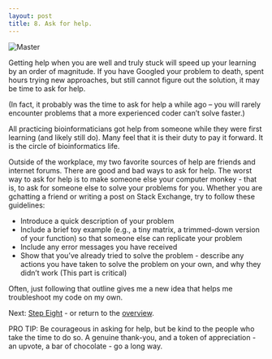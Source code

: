 ```yaml
---
layout: post
title: 8. Ask for help.
---
```


![Master](https://giphy.com/gifs/theofficenbc-nbc-the-office-tv-ThA85vgEYh4bi7D34i?fbclid=IwAR3nI7rJP1pxK2I_X9NYD7aFzo04T-oVgL9M4K8BNnCOcRMcFNL6SgMu6L0)

Getting help when you are well and truly stuck will speed up your learning by an order of magnitude. If you have Googled your problem to death, spent hours trying new approaches, but still cannot figure out the solution, it may be time to ask for help.

(In fact, it probably was the time to ask for help a while ago – you will rarely encounter problems that a more experienced coder can’t solve faster.)

All practicing bioinformaticians got help from someone while they were first learning (and likely still do). Many feel that it is their duty to pay it forward. It is the circle of bioinformatics life.

Outside of the workplace, my two favorite sources of help are friends and internet forums. There are good and bad ways to ask for help. The worst way to ask for help is to make someone else your computer monkey - that is, to ask for someone else to solve your problems for you. Whether you are gchatting a friend or writing a post on Stack Exchange, try to follow these guidelines:
* Introduce a quick description of your problem 
*	Include a brief toy example (e.g., a tiny matrix, a trimmed-down version of your function) so that someone else can replicate your problem 
*	Include any error messages you have received
*	Show that you’ve already tried to solve the problem - describe any actions you have taken to solve the problem on your own, and why they didn’t work (This part is critical)

Often, just following that outline gives me a new idea that helps me troubleshoot my code on my own. 

Next: [Step Eight](https://kmuench.github.io/2020/03/18/step-9/) - or return to the [overview](https://kmuench.github.io/2020/03/18/ten-steps-to-bioinf/).

<p class="message">
PRO TIP: Be courageous in asking for help, but be kind to the people who take the time to do so. A genuine thank-you, and a token of appreciation - an upvote, a bar of chocolate - go a long way.
</p>
